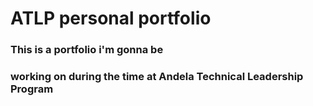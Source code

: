 # ATLP personal portfolio

### This is a portfolio i'm gonna be <br>

### working on during the time at Andela Technical Leadership Program

